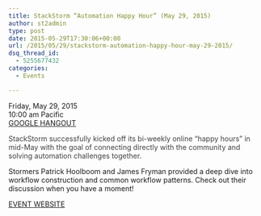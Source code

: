```yaml
---
title: StackStorm “Automation Happy Hour” (May 29, 2015)
author: st2admin
type: post
date: 2015-05-29T17:30:06+00:00
url: /2015/05/29/stackstorm-automation-happy-hour-may-29-2015/
dsq_thread_id:
  - 5255677432
categories:
  - Events

---
```

Friday, May 29, 2015  
10:00 am Pacific  
<a href="https://plus.google.com/u/0/events/cpkpdkl2b4iebanrr22f3mrm7m4" target="_blank">GOOGLE HANGOUT</a>

<span style="color: #404040;">StackStorm successfully kicked off its bi-weekly online &#8220;happy hours&#8221; in mid-May with the goal of connecting directly with the community and solving automation challenges together.</p> 

<p>
  Stormers Patrick Hoolboom and James Fryman provided a deep dive into workflow construction and common workflow patterns. Check out their discussion when you have a moment!</span>
</p>

<p>
</p>

<p>
  <a href="https://plus.google.com/u/0/events/cpkpdkl2b4iebanrr22f3mrm7m4" target="_blank">EVENT WEBSITE</a>
</p>